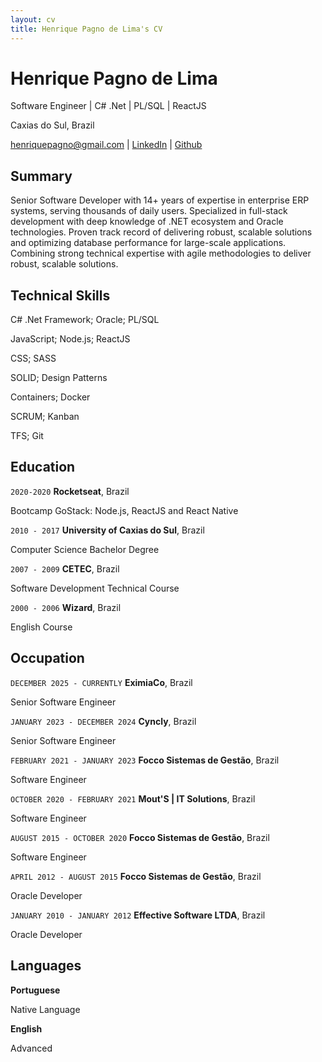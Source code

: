 ```yaml
---
layout: cv
title: Henrique Pagno de Lima's CV
---
```

# Henrique Pagno de Lima
Software Engineer | C# .Net | PL/SQL | ReactJS

Caxias do Sul, Brazil

<div id="webaddress">
<a href="henriquepagno@gmail.com">henriquepagno@gmail.com</a>
| <a href="linkedin.com/in/henrique-pagno-de-lima/?locale=en_US">LinkedIn</a>
| <a href="https://github.com/henriquepagno/">Github</a>
</div>

## Summary

Senior Software Developer with 14+ years of expertise in enterprise ERP systems, serving thousands of daily users. Specialized in full-stack development with deep knowledge of .NET ecosystem and Oracle technologies. Proven track record of delivering robust, scalable solutions and optimizing database performance for large-scale applications. Combining strong technical expertise with agile methodologies to deliver robust, scalable solutions. 

## Technical Skills

C# .Net Framework; Oracle; PL/SQL

JavaScript; Node.js; ReactJS

CSS; SASS

SOLID; Design Patterns

Containers; Docker

SCRUM; Kanban

TFS; Git


## Education

`2020-2020`
__Rocketseat__, Brazil

Bootcamp GoStack: Node.js, ReactJS and React Native

`2010 - 2017`
__University of Caxias do Sul__, Brazil

Computer Science Bachelor Degree

`2007 - 2009`
__CETEC__, Brazil

Software Development Technical Course

`2000 - 2006`
__Wizard__, Brazil

English Course


## Occupation

`DECEMBER 2025 - CURRENTLY`
__EximiaCo__, Brazil

Senior Software Engineer

`JANUARY 2023 - DECEMBER 2024`
__Cyncly__, Brazil

Senior Software Engineer

`FEBRUARY 2021 - JANUARY 2023`
__Focco Sistemas de Gestão__, Brazil

Software Engineer

`OCTOBER 2020 - FEBRUARY 2021`
__Mout'S | IT Solutions__, Brazil

Software Engineer

`AUGUST 2015 - OCTOBER 2020`
__Focco Sistemas de Gestão__, Brazil

Software Engineer

`APRIL 2012 - AUGUST 2015`
__Focco Sistemas de Gestão__, Brazil

Oracle Developer

`JANUARY 2010 - JANUARY 2012`
__Effective Software LTDA__, Brazil

Oracle Developer


## Languages

__Portuguese__

Native Language

__English__

Advanced


<!-- ### Footer

Last updated: Jan 2025 -->


